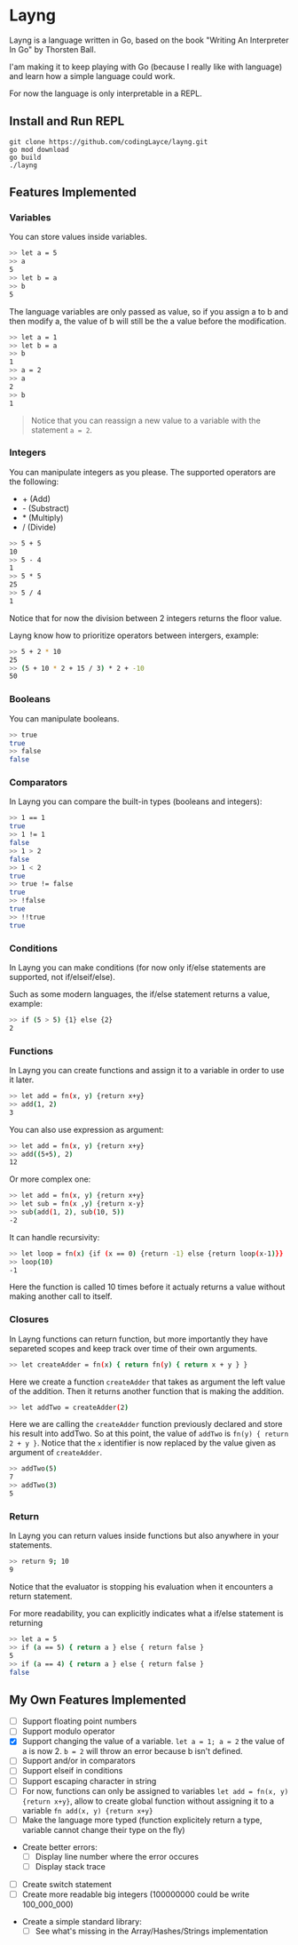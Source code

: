 # Layng

Layng is a language written in Go, based on the book "Writing An Interpreter In Go" by Thorsten Ball.

I'am making it to keep playing with Go (because I really like with language) and learn how a simple language could work.

For now the language is only interpretable in a REPL.

## Install and Run REPL
```
git clone https://github.com/codingLayce/layng.git
go mod download
go build
./layng
```

## Features Implemented

### Variables
You can store values inside variables.
```bash
>> let a = 5
>> a
5
>> let b = a
>> b
5
```
The language variables are only passed as value, so if you assign a to b and then modify a, the value of b will still be the a value before the modification.
```bash
>> let a = 1
>> let b = a
>> b
1
>> a = 2
>> a
2
>> b
1
```
> Notice that you can reassign a new value to a variable with the statement `a = 2`.


### Integers
You can manipulate integers as you please. The supported operators are the following:
- \+ (Add)
- \- (Substract)
- \* (Multiply)
- / (Divide)

```bash
>> 5 + 5
10
>> 5 - 4
1
>> 5 * 5
25
>> 5 / 4
1
```
Notice that for now the division between 2 integers returns the floor value.

Layng know how to prioritize operators between intergers, example:
```bash
>> 5 + 2 * 10
25
>> (5 + 10 * 2 + 15 / 3) * 2 + -10
50
```

### Booleans
You can manipulate booleans.

```bash
>> true
true
>> false
false
```

### Comparators
In Layng you can compare the built-in types (booleans and integers):

```bash
>> 1 == 1
true
>> 1 != 1
false
>> 1 > 2
false
>> 1 < 2
true
>> true != false
true
>> !false
true
>> !!true
true
```

### Conditions
In Layng you can make conditions (for now only if/else statements are supported, not if/elseif/else).

Such as some modern languages, the if/else statement returns a value, example:
```bash
>> if (5 > 5) {1} else {2}
2
```

### Functions
In Layng you can create functions and assign it to a variable in order to use it later.
```bash
>> let add = fn(x, y) {return x+y}
>> add(1, 2)
3
```

You can also use expression as argument:
```bash
>> let add = fn(x, y) {return x+y}
>> add((5+5), 2)
12
```

Or more complex one:
```bash
>> let add = fn(x, y) {return x+y}
>> let sub = fn(x ,y) {return x-y}
>> sub(add(1, 2), sub(10, 5))
-2
```

It can handle recursivity:
```bash
>> let loop = fn(x) {if (x == 0) {return -1} else {return loop(x-1)}}
>> loop(10)
-1
```
Here the function is called 10 times before it actualy returns a value without making another call to itself.

### Closures
In Layng functions can return function, but more importantly they have separeted scopes and keep track over time of their own arguments.
```bash
>> let createAdder = fn(x) { return fn(y) { return x + y } }
```
Here we create a function `createAdder` that takes as argument the left value of the addition. Then it returns another function that is making the addition.

```bash
>> let addTwo = createAdder(2)
```
Here we are calling the `createAdder` function previously declared and store his result into addTwo. So at this point, the value of `addTwo` is `fn(y) { return 2 + y }`. Notice that the `x` identifier is now replaced by the value given as argument of `createAdder`.

```bash
>> addTwo(5)
7
>> addTwo(3)
5
```

### Return
In Layng you can return values inside functions but also anywhere in your statements.
```bash
>> return 9; 10
9
```
Notice that the evaluator is stopping his evaluation when it encounters a return statement.

For more readability, you can explicitly indicates what a if/else statement is returning
```bash
>> let a = 5
>> if (a == 5) { return a } else { return false }
5
>> if (a == 4) { return a } else { return false }
false
```

## My Own Features Implemented
- [ ] Support floating point numbers
- [ ] Support modulo operator
- [x] Support changing the value of a variable. `let a = 1; a = 2` the value of a is now 2. `b = 2` will throw an error because b isn't defined.
- [ ] Support and/or in comparators
- [ ] Support elseif in conditions
- [ ] Support escaping character in string
- [ ] For now, functions can only be assigned to variables `let add = fn(x, y) {return x+y}`, allow to create global function without assigning it to a variable `fn add(x, y) {return x+y}`
- [ ] Make the language more typed (function explicitely return a type, variable cannot change their type on the fly)
- Create better errors:
    - [ ] Display line number where the error occures
    - [ ] Display stack trace
- [ ] Create switch statement
- [ ] Create more readable big integers (100000000 could be write 100_000_000)
- Create a simple standard library:
    - [ ] See what's missing in the Array/Hashes/Strings implementation